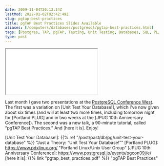 ```yaml
--- 
date: 2009-11-04T20:13:14Z
lastMod: 2022-01-02T02:42:49Z
slug: pgtap-best-practices
title: pgTAP Best Practices Slides Available
aliases: [/computers/databases/postgresql/pgtap-best-practices.html]
tags: [Postgres, TAP, pgTAP, Testing, Unit Testing, Databases, SQL, PL/pgSQL]
type: post
---
```


<iframe src="{{% link "pgtap_best_practices.pdf" %}}" class="slides"></iframe>

Last month I gave two presentations at the [PostgreSQL Conference West]. The
first was a variation on [Unit Test Your Database!], which I've now given about
six times (and will at least two more times, including tomorrow night for
[Portland PLUG] and in two weeks at the [JPUG 10th Anniversary Conference]). The
second was a new talk, a 90-minute tutorial, called “pgTAP Best Practices.” And
[here it is]. Enjoy!

  [PostgreSQL Conference West]: http://www.postgresqlconference.org/2009/west/
    "West 2009, Seattle! | PostgreSQL Conference"
  [Unit Test Your Database!]: {{% ref "/post/past/db/pg/unit-test-your-database" %}}
    "Just a Theory: “Unit Test Your Database!”"
  [Portland PLUG]: https://www.pdxlinux.org/ "Portland Linux/Unix User Group"
  [JPUG 10th Anniversary Conference]: https://www.postgresql.jp/events/pgcon09j/e/
  [here it is]: {{% link "pgtap_best_practices.pdf" %}}
    "pgTAP Best Practices"
